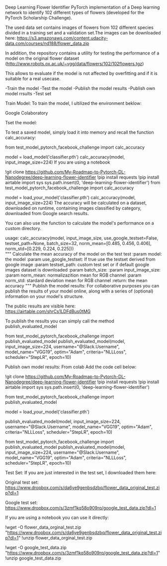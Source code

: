 Deep Learning Flower Identifier
PyTorch implementation of a Deep learning network to identify 102 different types of flowers (developed for the PyTorch Scholarship Challenge).

The used data set contains images of flowers from 102 different species divided in a training set and a validation set.The images can be downloaded here: https://s3.amazonaws.com/content.udacity-data.com/courses/nd188/flower_data.zip

In addition, the repository contains a utility for testing the performance of a model on the original flower dataset (http://www.robots.ox.ac.uk/~vgg/data/flowers/102/102flowers.tgz) 

This allows to evaluate if the model is not affected by overfitting and if it is suitable for a real usecase.

-Train the model
-Test the model
-Publish the model results
-Publish own model rrsults
-Test set

Train Model:
To train the model, I ultilized the environment beklow:

Google Colaboratory

Tset the model:

To test a saved model, simply load it into memory and recall the function calc_accuracy:

from test_model_pytorch_facebook_challenge import calc_accuracy

model = load_model('classifier.pth')
calc_accuracy(model, input_image_size=224)
If you are using a notebook

!git clone https://github.com/My-Roadmap-to-Pytorch-DL-Nanodegree/deep-learning-flower-identifier
!pip install requests
!pip install airtable
import sys
sys.path.insert(0, 'deep-learning-flower-identifier')
from test_model_pytorch_facebook_challenge import calc_accuracy

model = load_your_model('classifier.pth')
calc_accuracy(model, input_image_size=224)
The accuracy will be calculated on a dataset, downloaded on runtime, containing images classified by category, downloaded from Google search results.

You can also use the function to calculate the model's performance on a custom directory.

usage:
calc_accuracy(model, input_image_size, use_google_testset=False, testset_path=None, batch_size=32,
              norm_mean=[0.485, 0.456, 0.406], norm_std=[0.229, 0.224, 0.225]))                        
"""
Calculate the mean accuracy of the model on the test test
:param model: the model
:param use_google_testset: If true use the testset derived from google image
:param testset_path: custom test set or if default google images dataset is downloaded
:param batch_size:
:param input_image_size:
:param norm_mean: normalizazition mean for RGB channel
:param norm_std: stardard deviation mean for RGB channel
:return: the mean accuracy
"""
Publish the model results:
For collaborative purposes you can publish the results of your model online, along with a series of (optional) information on your model's structure.

The public results are visible here: https://airtable.com/shrCs1LDFdBus0tMG

To publish the results you can simply call the method publish_evaluated_model

from test_model_pytorch_facebook_challenge import publish_evaluated_model
publish_evaluated_model(model, input_image_size=224,  username="@Slack.Username", model_name="VGG19", optim="Adam",
                        criteria="NLLLoss", scheduler="StepLR", epoch=10)

Publish own model results:
From colab
Add the code cell below:

!git clone https://github.com/My-Roadmap-to-Pytorch-DL-Nanodegree/deep-learning-flower-identifier
!pip install requests
!pip install airtable
import sys
sys.path.insert(0, 'deep-learning-flower-identifier')

from test_model_pytorch_facebook_challenge import publish_evaluated_model

model = load_your_model('classifier.pth')

publish_evaluated_model(model, input_image_size=224,  username="@Slack.Username", model_name="VGG19", optim="Adam",
                    criteria="NLLLoss", scheduler="StepLR", epoch=10)

from test_model_pytorch_facebook_challenge import publish_evaluated_model
publish_evaluated_model(model, input_image_size=224,  username="@Slack.Username", model_name="VGG19", optim="Adam",
                    criteria="NLLLoss", scheduler="StepLR", epoch=10)

Test Set:
If you are just interested in the test set, I downloaded them here:

Original test set: https://www.dropbox.com/s/da6ye9genbsdzbq/flower_data_original_test.zip?dl=1

Google test set: https://www.dropbox.com/s/3zmf1kq58o909rq/google_test_data.zip?dl=1

If you are using a notebook you can use it directly:

!wget -O flower_data_orginal_test.zip "https://www.dropbox.com/s/da6ye9genbsdzbq/flower_data_original_test.zip?dl=1"
!unzip flower_data_orginal_test.zip


!wget -O google_test_data.zip "https://www.dropbox.com/s/3zmf1kq58o909rq/google_test_data.zip?dl=1"
!unzip google_test_data.zip

